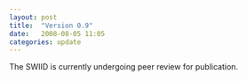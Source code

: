 ```yaml
---
layout: post
title:  "Version 0.9"
date:   2008-08-05 11:05
categories: update
---
```


The SWIID is currently undergoing peer review for publication.
